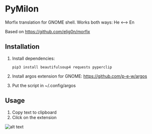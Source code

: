 # PyMilon
Morfix translation for GNOME shell. Works both ways: He <--> En

Based on https://github.com/elig0n/morfix


## Installation
1. Install dependencies:

    ```pip3 install beautifulsoup4 requests pyperclip```

2. Install argos extension for GNOME: https://github.com/p-e-w/argos

3. Put the script in ~/.config/argos

## Usage
1. Copy text to clipboard
2. Cilck on the extension

![alt text](https://i.imgur.com/rldlQIh.jpg)
